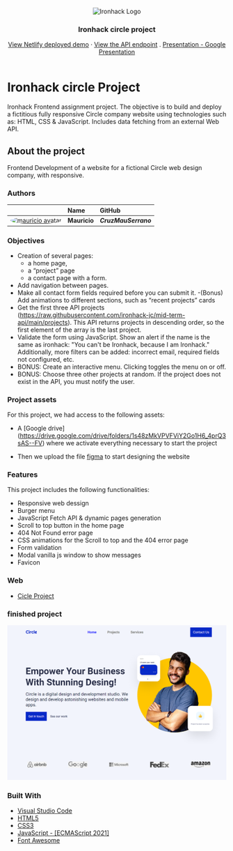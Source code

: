 <br>

<div align="center"> 
    <img src="https://user-images.githubusercontent.com/23629340/40541063-a07a0a8a-601a-11e8-91b5-2f13e4e6b441.png" alt="Ironhack Logo">
    <h3 align="center">Ironhack circle project</h3>
    <div align="center">
        <a href="https://ironhack-midtermproject.netlify.app">View Netlify deployed demo</a>
        ·
        <a href="https://raw.githubusercontent.com/ironhack-jc/mid-term-api/main/projects">View the API endpoint</a>
        .
        <a href="https://docs.google.com/presentation/d/1OmKw9Z9E9VzNTjuxRSztz58qTPYCYeLlFkYrvAVfnoo/edit?usp=sharing">Presentation - Google Presentation </a>
    </div>
</div>

<br>

# Ironhack circle Project

Ironhack Frontend assignment project. The objective is to build and deploy a fictitious fully responsive Circle company website using technologies such as: HTML, CSS & JavaScript. Includes data fetching from an external Web API.


## About the project

Frontend Development of a website for a fictional Circle web design company, with responsive.

### Authors

|                     | Name                | GitHub              |
| :------------------ | :------------------ | :------------------ |
| <a href="https://github.com/CruzMauSerrano"><img src="https://avatars.githubusercontent.com/u/170109050?s=400&v=4" width="60" height="60" style="border-radius: 50%" alt="mauricio avatar"></a> | **Mauricio** |  ***CruzMauSerrano*** |

### Objectives

- Creation of several pages:
  - a home page,
  - a “project” page 
  - a contact page with a form.
- Add navigation between pages.
- Make all contact form fields required before you can submit it.
-(Bonus) Add animations to different sections, such as “recent projects” cards
- Get the first three API projects (https://raw.githubusercontent.com/ironhack-jc/mid-term-api/main/projects). This API returns projects in descending order, so the first element of the array is the last project.
- Validate the form using JavaScript. Show an alert if the name is the same as ironhack: "You can't be Ironhack, because I am Ironhack." Additionally, more filters can be added: incorrect email, required fields not configured, etc.
- BONUS: Create an interactive menu. Clicking toggles the menu on or off.
- BONUS: Choose three other projects at random. If the project does not exist in the API, you must notify the user.

### Project assets

For this project, we had access to the following assets:
- A [Google drive] (https://drive.google.com/drive/folders/1s48zMkVPVFViY2Go1H6_4prQ3sAS--FV) where we activate everything necessary to start the project

- Then we upload the file [figma](https://www.figma.com/design/CChRJFRVb0PP1fd143qoAp/mid-term-project?node-id=29-110&t=AaljQZRxeeIkoeu6-0) to start designing the website


### Features

This project includes the following functionalities:

- Responsive web dessign
- Burger menu
- JavaScript Fetch API & dynamic pages generation
- Scroll to top button in the home page
- 404 Not Found error page
- CSS animations for the Scroll to top and the 404 error page
- Form validation
- Modal vanilla js window to show messages
- Favicon
### Web

- <a href="https://circle-project-mau.netlify.app/" target="_blank">Cicle Project</a>

### finished project

![projectCircleAgency](./assets/readme/circle_agency.png)

### Built With

- <a href="https://code.visualstudio.com/" target="_blank">Visual Studio Code</a>
- <a href="https://developer.mozilla.org/es/docs/Glossary/HTML5" target="_blank">HTML5</a>
- <a href="https://developer.mozilla.org/es/docs/Web/CSS" target="_blank">CSS3</a>
- <a href="https://developer.mozilla.org/es/docs/Web/JavaScript" target="_blank">JavaScript - [ECMAScript 2021]</a>
- <a href="https://fontawesome.com/" target="_blank">Font Awesome</a>
